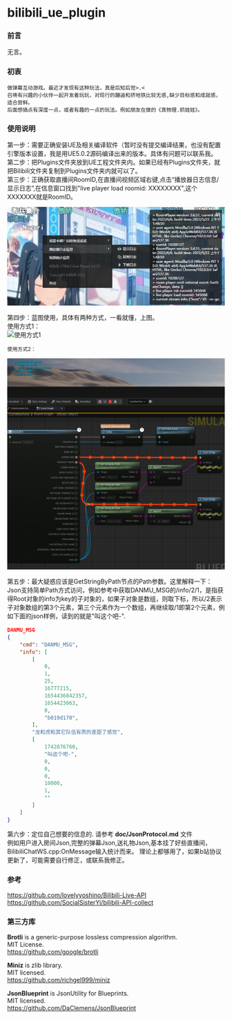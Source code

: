 # bilibili_ue_plugin

### 前言
无言。

### 初衷
    做弹幕互动游戏。最近才发现有这种玩法，真是后知后觉>.< 
    召唤有兴趣的小伙伴一起开发着玩玩，对现行的蹦迪和挤地铁比较无感,缺少目标感和成就感，适合尝鲜。
    后面想搞点有深度一点，或者有趣的一点的玩法。例如朋友在做的《真物理.抓娃娃》。

### ****使用说明****
第一步：需要正确安装UE及相关编译软件（暂时没有提交编译结果，也没有配置引擎版本设置，我是用UE5.0.2源码编译出来的版本。具体有问题可以联系我。  
第二步：把Plugins文件夹放到UE工程文件夹内。如果已经有Plugins文件夹，就把Bilibili文件夹复制到Plugins文件夹内就可以了。  
第三步：正确获取直播间RoomID,在直播间视频区域右键,点击“播放器日志信息/显示日志”,在信息窗口找到"live player load roomid: XXXXXXXX",这个XXXXXXX就是RoomID。  

![roomid获取](./doc/roomid%E8%8E%B7%E5%8F%96%E6%96%B9%E5%BC%8F.png)

第四步：蓝图使用，具体有两种方式，一看就懂，上图。   
    使用方式1：  
![使用方式1](.doc/%E4%BD%BF%E7%94%A8%E6%96%B9%E5%BC%8F1.png)

    使用方式2：  
![使用方式1](./doc/%E4%BD%BF%E7%94%A8%E6%96%B9%E5%BC%8F2.png)

第五步：最大疑惑应该是GetStringByPath节点的Path参数。这里解释一下：  
Json支持简单Path方式访问，例如参考中获取DANMU_MSG的/info/2/1，是指获得Root对象的info为key的子对象的，如果子对象是数组，则取下标，所以/2表示子对象数组的第3个元素，第三个元素作为一个数组，再继续取/1即第2个元素，例如下面的json样例，读到的就是"叫这个吧-".

```json
DANMU_MSG
{
    "cmd": "DANMU_MSG",
    "info": [
        [
            0,
            1,
            25,
            16777215,
            1654436842357,
            1654423063,
            0,
            "b019d170",
        ],
        "龙和虎和其它队伍有质的差距了感觉",
        [
            1742876760,
            "叫这个吧-",
            0,
            0,
            0,
            10000,
            1,
            ""
        ]
    ]
}
```

第六步：定位自己想要的信息的.
请参考 **doc/JsonProtocol.md** 文件  
例如用户进入房间Json,完整的弹幕Json,送礼物Json,基本挂了好些直播间，BilibiliChatWS.cpp:OnMessage输入统计而来。
理论上都够用了，如果b站协议更新了，可能需要自行修正，或联系我修正。

### 参考
https://github.com/lovelyyoshino/Bilibili-Live-API  
https://github.com/SocialSisterYi/bilibili-API-collect

### 第三方库  
  
**Brotli** is a generic-purpose lossless compression algorithm.  
MIT License.  
https://github.com/google/brotli


**Miniz** is zlib library.  
MIT licensed.  
https://github.com/richgel999/miniz

**JsonBlueprint** is JsonUtility for Blueprints.  
MIT licensed.  
https://github.com/DaClemens/JsonBlueprint